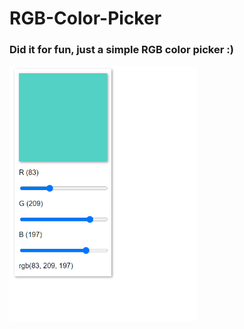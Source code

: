 # RGB-Color-Picker
### Did it for fun, just a simple RGB color picker :)
<img src="/assets/Screenshot.png" alt="Screenshot" width="300">
